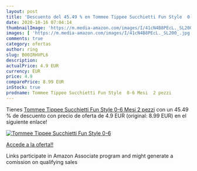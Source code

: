 ```yaml
---
layout: post
title: 'Descuento del 45.49 % en Tommee Tippee Succhietti Fun Style  0-6 '
date: 2020-10-16 07:04:14
thumbnailImage: 'https://m.media-amazon.com/images/I/41cN4B8PEcL._SL200_.jpg'
images: [ 'https://m.media-amazon.com/images/I/41cN4B8PEcL._SL200_.jpg' ]
comments: true
category: ofertas
author: ring
slug: B00IRHVPL6
description:
actualPrice: 4.9 EUR
currency: EUR
price: 4.9
comparePrice: 8.99 EUR
inStock: true
prodname: Tommee Tippee Succhietti Fun Style  0-6 Mesi  2 pezzi
---
```


Tienes [Tommee Tippee Succhietti Fun Style  0-6 Mesi  2 pezzi](https://www.amazon.it/dp/B00IRHVPL6/?tag=tolees00-21) con un 45.49 % de descuento con precio de oferta de 4.9 EUR (original: 8.99 EUR) en el siguiente enlace!

[![Tommee Tippee Succhietti Fun Style  0-6 ](https://m.media-amazon.com/images/I/41cN4B8PEcL._SL200_.jpg)](https://www.amazon.it/dp/B00IRHVPL6/?tag=tolees00-21)

[Accede a la oferta!!](https://www.amazon.it/dp/B00IRHVPL6/?tag=tolees00-21)

Links participate in Amazon Associate program and might generate a comission on qualifying sales


